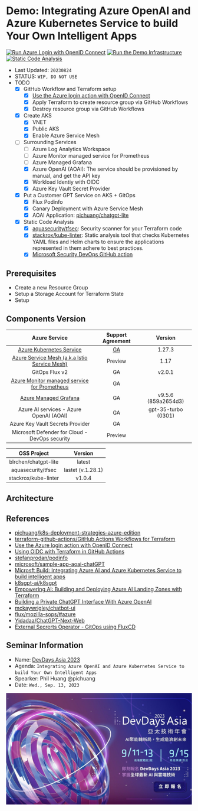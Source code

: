 # Demo: Integrating Azure OpenAI and Azure Kubernetes Service to build Your Own Intelligent Apps

[![Run Azure Login with OpenID Connect](https://github.com/pichuang/devdaysasia2023-aks/actions/workflows/test-oidc-login.yml/badge.svg?branch=main)](https://github.com/pichuang/devdaysasia2023-aks/actions/workflows/test-oidc-login.yml)
[![Run the Demo Infrastructure](https://github.com/pichuang/devdaysasia2023-aks/actions/workflows/deploy-infra.yml/badge.svg?branch=main)](https://github.com/pichuang/devdaysasia2023-aks/actions/workflows/deploy-infra.yml)
[![Static Code Analysis](https://github.com/pichuang/devdaysasia2023-aks/actions/workflows/static-code-analysis.yaml/badge.svg)](https://github.com/pichuang/devdaysasia2023-aks/actions/workflows/static-code-analysis.yaml)

- Last Updated: `20230824`
- STATUS: `WIP, DO NOT USE`
- TODO
  - [x] GitHub Workflow and Terraform setup
    - [x] [Use the Azure login action with OpenID Connect][9]
    - [x] Apply Terraform to create resource group via GitHub Workflows
    - [x] Destroy resource group via GitHub Workflows
  - [x] Create AKS
    - [x] VNET
    - [x] Public AKS
    - [x] Enable Azure Service Mesh
  - [ ] Surrounding Services
    - [ ] Azure Log Analytics Workspace
    - [ ] Azure Monitor managed service for Prometheus
    - [ ] Azure Managed Grafana
    - [x] Azure OpenAI (AOAI): The service should be provisioned by manual, and get the API key
    - [x] Workload Identiy with OIDC
    - [x] Azure Key Vault Secret Provider
  - [x] Put a Customer GPT Service on AKS + GitOps
    - [x] Flux Podinfo
    - [x] Canary Deployment with Azure Service Mesh
    - [x] AOAI Application: [pichuang/chatgpt-lite][17]
  - [x] Static Code Analysis
    - [x] [aquasecurity/tfsec][22]: Security scanner for your Terraform code
    - [x] [stackrox/kube-linter][23]: Static analysis tool that checks Kubernetes YAML files and Helm charts to ensure the applications represented in them adhere to best practices.
    - [x] [Microsoft Security DevOps GitHub action][24]

## Prerequisites

- Create a new Resource Group
- Setup a Storage Account for Terraform State
- Setup

## Components Version

|                       Azure Service                      | Support Agreement |        Version       |
|:--------------------------------------------------------:|:-----------------:|:--------------------:|
| [Azure Kubernetes Service][6]                            | [GA][19]          | 1.27.3               |
| [Azure Service Mesh (a.k.a Istio Service Mesh)][5]       | Preview           | 1.17                 |
| GitOps Flux v2                                           | GA                | v2.0.1               |
| [Azure Monitor managed service for Prometheus][4]        | GA                |                      |
| [Azure Managed Grafana][3]                               | GA                | v9.5.6 (859a2654d3)  |
| Azure AI services - Azure OpenAI (AOAI)                  | GA                | gpt-35-turbo (0301)  |
| Azure Key Vault Secrets Provider                         | GA                |                      |
| Microsoft Defender for Cloud - DevOps security           | Preview           |                      |

| OSS Project | Version |
|:-----------:|:-------:|
| blrchen/chatgpt-lite | latest |
| aquasecurity/tfsec | lastet (v.1.28.1) |
| stackrox/kube-linter | v1.0.4 |

## Architecture

## References

- [pichuang/k8s-deployment-strategies-azure-edition][7]
- [terraform-github-actions/GitHub Actions Workflows for Terraform][8]
- [Use the Azure login action with OpenID Connect][9]
- [Using OIDC with Terraform in GitHub Actions][10]
- [stefanprodan/podinfo][10]
- [microsoft/sample-app-aoai-chatGPT][12]
- [Microsft Build: Integrating Azure AI and Azure Kubernetes Service to build intelligent apps][13]
- [k8sgpt-ai/k8sgpt][14]
- [Empowering AI: Building and Deploying Azure AI Landing Zones with Terraform][15]
- [Building a Private ChatGPT Interface With Azure OpenAI][16]
- [mckaywrigley/chatbot-ui][17]
- [flux/mozilla-sops/#azure][18]
- [Yidadaa/ChatGPT-Next-Web][20]
- [External Secrerts Operator - GitOps using FluxCD][21]

## Seminar Information

- Name: [DevDays Asia 2023](https://www.digitimes.com.tw/seminar/DevDaysAsia2023/en/agenda.html)
- Agenda: `Integrating Azure OpenAI and Azure Kubernetes Service to build Your Own Intelligent Apps`
- Spearker: Phil Huang @pichuang
- Date: `Wed., Sep. 13, 2023`

![DevDays Asia 2023](/images/event.jpeg)

[1]: https://www.digitimes.com.tw/seminar/DevDaysAsia2023/en/agenda.html
[2]: https://github.com/grafana/grafana/blob/main/CHANGELOG.md#956-2023-07-11
[3]: https://learn.microsoft.com/en-us/azure/managed-grafana/
[4]: https://learn.microsoft.com/en-Us/azure/azure-monitor/essentials/prometheus-metrics-overview
[5]: https://learn.microsoft.com/en-us/azure/aks/istio-about
[6]: https://learn.microsoft.com/en-us/azure/aks/
[7]: https://github.com/pichuang/k8s-deployment-strategies-azure-edition
[8]: https://github.com/Azure-Samples/terraform-github-actions
[9]: https://learn.microsoft.com/en-us/azure/developer/github/connect-from-azure?tabs=azure-portal%2Clinux#use-the-azure-login-action-with-openid-connect
[10]: https://colinsalmcorner.com/using-oidc-with-terraform-in-github-actions/
[11]: https://github.com/stefanprodan/podinfo
[12]: https://github.com/microsoft/sample-app-aoai-chatGPT
[13]: https://build.microsoft.com/en-US/sessions/84b5c64f-6cb7-48b1-8f18-25f63405b965?source=sessions
[14]: https://github.com/k8sgpt-ai/k8sgpt
[15]: https://techcommunity.microsoft.com/t5/azure-architecture-blog/empowering-ai-building-and-deploying-azure-ai-landing-zones-with/ba-p/3891249
[16]: https://techcommunity.microsoft.com/t5/azure-architecture-blog/building-a-private-chatgpt-interface-with-azure-openai/ba-p/3869522
[17]: https://github.com/pichuang/chatgpt-lite
[18]: https://fluxcd.io/flux/guides/mozilla-sops/#azure
[19]: https://azure.microsoft.com/en-us/updates/generally-available-kubernetes-127-support-in-aks/
[20]: https://github.com/Yidadaa/ChatGPT-Next-Web
[21]: https://external-secrets.io/latest/examples/gitops-using-fluxcd/
[22]: https://github.com/aquasecurity/tfsec
[23]: https://github.com/stackrox/kube-linter
[24]: https://learn.microsoft.com/en-us/azure/defender-for-cloud/github-action